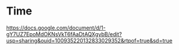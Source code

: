 # Time

https://docs.google.com/document/d/1-gY7UZ7EpoMdOKNsVkT6fAaDtAQXgybB/edit?usp=sharing&ouid=100935220132833029352&rtpof=true&sd=true
